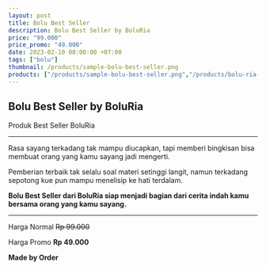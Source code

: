 ```yaml
---
layout: post
title: Bolu Best Seller
description: Bolu Best Seller by BoluRia
price: "99.000"
price_promo: "49.000"
date: 2023-02-10 08:00:00 +07:00
tags: ["bolu"]
thumbnail: /products/sample-bolu-best-seller.png
products: ["/products/sample-bolu-best-seller.png","/products/bolu-ria-wiradesa.jpg"]
---
```


## Bolu Best Seller by BoluRia ##

Produk Best Seller BoluRia

---

Rasa sayang terkadang tak mampu diucapkan, tapi memberi bingkisan bisa membuat orang yang kamu sayang jadi mengerti.

Pemberian terbaik tak selalu soal materi setinggi langit, namun terkadang sepotong kue pun mampu menelisip ke hati terdalam.

**Bolu Best Seller dari BoluRia siap menjadi bagian dari cerita indah kamu bersama orang yang kamu sayang.**

---

Harga Normal ~~Rp 99.000~~

Harga Promo **Rp 49.000**

**Made by Order**

